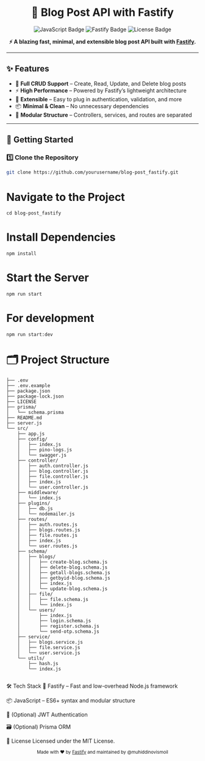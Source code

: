 <h1 align="center">🚀 Blog Post API with Fastify</h1>
<p align="center">
  <img src="https://img.shields.io/badge/JavaScript-ES6+-yellow?style=flat-square" alt="JavaScript Badge" />
<img src="https://img.shields.io/badge/Fastify-Framework-green?style=flat-square" alt="Fastify Badge" />
  <img src="https://img.shields.io/badge/License-MIT-blue?style=flat-square" alt="License Badge" />
</p>

<p align="center">
  <b>⚡ A blazing fast, minimal, and extensible blog post API built with <a href="https://www.fastify.io/">Fastify</a>.</b>
</p>

---

## ✨ Features

- 📝 **Full CRUD Support** – Create, Read, Update, and Delete blog posts
- ⚡ **High Performance** – Powered by Fastify’s lightweight architecture
- 🔌 **Extensible** – Easy to plug in authentication, validation, and more
- 📦 **Minimal & Clean** – No unnecessary dependencies
- 🧱 **Modular Structure** – Controllers, services, and routes are separated

---

## 🚀 Getting Started

### 1️⃣ Clone the Repository

```bash
git clone https://github.com/yourusername/blog-post_fastify.git
```

# Navigate to the Project

```
cd blog-post_fastify
```

# Install Dependencies

```
npm install
```

# Start the Server

```
npm run start
```

# For development

```
npm run start:dev
```

# 🗂 Project Structure

```
├── .env
├── .env.example
├── package.json
├── package-lock.json
├── LICENSE
├── prisma/
│   └── schema.prisma
├── README.md
├── server.js
└── src/
    ├── app.js
    ├── config/
    │   ├── index.js
    │   ├── pino-logs.js
    │   └── swagger.js
    ├── controller/
    │   ├── auth.controller.js
    │   ├── blog.controller.js
    │   ├── file.controller.js
    │   ├── index.js
    │   └── user.controller.js
    ├── middleware/
    │   └── index.js
    ├── plugins/
    │   ├── db.js
    │   └── nodemailer.js
    ├── routes/
    │   ├── auth.routes.js
    │   ├── blogs.routes.js
    │   ├── file.routes.js
    │   ├── index.js
    │   └── user.routes.js
    ├── schema/
    │   ├── blogs/
    │   │   ├── create-blog.schema.js
    │   │   ├── delete-blog.schema.js
    │   │   ├── getall-blogs.schema.js
    │   │   ├── getbyid-blog.schema.js
    │   │   ├── index.js
    │   │   └── update-blog.schema.js
    │   ├── file/
    │   │   ├── file.schema.js
    │   │   └── index.js
    │   └── users/
    │       ├── index.js
    │       ├── login.schema.js
    │       ├── register.schema.js
    │       └── send-otp.schema.js
    ├── service/
    │   ├── blogs.service.js
    │   ├── file.service.js
    │   └── user.service.js
    └── utils/
        ├── hash.js
        └── index.js


```

🛠 Tech Stack
🚀 Fastify – Fast and low-overhead Node.js framework

📦 JavaScript – ES6+ syntax and modular structure

🔐 (Optional) JWT Authentication

🗃️ (Optional) Prisma ORM

📄 License
Licensed under the MIT License.

<p align="center"> <sub>Made with ❤️ by <a href="https://fastify.io/">Fastify</a> and maintained by @muhiddinovismoil</sub> </p>
